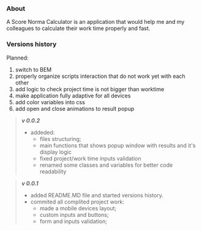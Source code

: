 ### About

A Score Norma Calculator is an application that would help me and my colleagues to calculate their work time properly and fast.

### Versions history

Planned:

1. switch to BEM
2. properly organize scripts interaction that do not work yet with each other
3. add logic to check project time is not bigger than worktime
4. make application fully adaptive for all devices
5. add color variables into css
6. add open and close animations to result popup

> **_v 0.0.2_**
>
> - addeded:
>   - files structuring;
>   - main functions that shows popup window with results and it's display logic
>   - fixed project/work time inputs validation
>   - renamed some classes and variables for better code readability

> **_v 0.0.1_**
>
> - added README.MD file and started versions history.
> - commited all complited project work:
>   - made a mobile devices layout;
>   - custom inputs and buttons;
>   - form and inputs validation;
